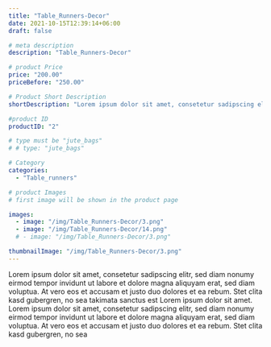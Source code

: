 ```yaml
---
title: "Table_Runners-Decor"
date: 2021-10-15T12:39:14+06:00
draft: false

# meta description
description: "Table_Runners-Decor"

# product Price
price: "200.00"
priceBefore: "250.00"

# Product Short Description
shortDescription: "Lorem ipsum dolor sit amet, consetetur sadipscing elitr, sed diam nonumy eirmod tempor invidunt ut"

#product ID
productID: "2"

# type must be "jute_bags"
# # type: "jute_bags"

# Category
categories:
  - "Table_runners"

# product Images
# first image will be shown in the product page

images:
  - image: "/img/Table_Runners-Decor/3.png"
  - image: "/img/Table_Runners-Decor/14.png"
  # - image: "/img/Table_Runners-Decor/3.png"

thumbnailImage: "/img/Table_Runners-Decor/3.png"
---
```


Lorem ipsum dolor sit amet, consetetur sadipscing elitr, sed diam nonumy eirmod tempor invidunt ut labore et dolore magna aliquyam erat, sed diam voluptua. At vero eos et accusam et justo duo dolores et ea rebum. Stet clita kasd gubergren, no sea takimata sanctus est Lorem ipsum dolor sit amet. Lorem ipsum dolor sit amet, consetetur sadipscing elitr, sed diam nonumy eirmod tempor invidunt ut labore et dolore magna aliquyam erat, sed diam voluptua. At vero eos et accusam et justo duo dolores et ea rebum. Stet clita kasd gubergren, no sea
